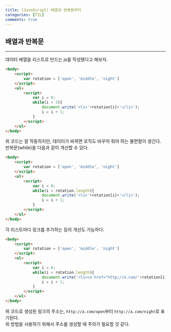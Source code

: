 ```yaml
---
title: (JavaScript) 배열과 반복문부터
categories: [TIL]
comments: true
--- 
```



## 배열과 반복문
---
데이터 배열을 리스트로 만드는 js를 작성했다고 해보자.

```html
<body>
    <script>
        var rotation = ['open', 'middle', 'night']
    </script>
    <ul>
        <script>
            var i = 0;
            while(i < 3){
                document.write('<li>'+rotation[i]+'</li>');
                i = i + 1;
            }
        </script>
    </ul>
</body>
````

위 코드는 잘 작동하지만, 데이터가 바뀌면 로직도 바꾸어 줘야 하는 불편함이 생긴다.  
반복문(while)을 다음과 같이 개선할 수 있다.

```html
<body>
    <script>
        var rotation = ['open', 'middle', 'night']
    </script>
    <ul>
        <script>
            var i = 0;
            while(i < rotation.length){
                document.write('<li>'+rotation[i]+'</li>');
                i = i + 1;
            }
        </script>
    </ul>
</body>
```

각 리스트마다 링크를 추가하는 등의 개선도 가능하다.

```html
<body>
    <script>
        var rotation = ['open', 'middle', 'night']
    </script>
    <ul>
        <script>
            var i = 0;
            while(i < rotation.length){
                document.write('<li><a href="http://a.com/'+rotation[i]+'">'+rotation[i]+'</a></li>');
                i = i + 1;
            }
        </script>
    </ul>
</body>
```
위 코드로 생성된 링크의 주소는, `http://a.com/open`부터 `http://a.com/night`로 표기된다.  
위 방법을 사용하기 위해서 주소를 생성할 때 주의가 필요할 것 같다.  

